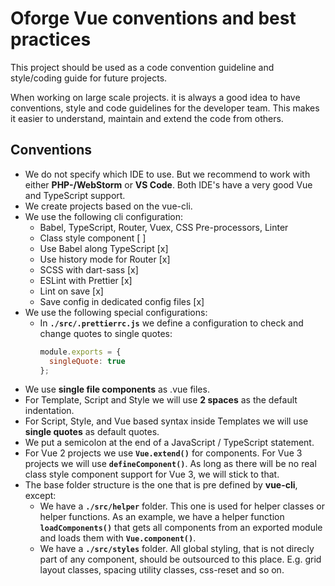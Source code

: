 # Oforge Vue conventions and best practices
This project should be used as a code convention guideline and style/coding guide for
future projects.

When working on large scale projects. it is always a good idea to have conventions,
style and code guidelines for the developer team. This makes it easier to understand,
maintain and extend the code from others.

## Conventions
- We do not specify which IDE to use. But we recommend to work with either **PHP-/WebStorm**
or **VS Code**. Both IDE's have a very good Vue and TypeScript support.
- We create projects based on the vue-cli.
- We use the following cli configuration:
  - Babel, TypeScript, Router, Vuex, CSS Pre-processors, Linter
  - Class style component [ ]
  - Use Babel along TypeScript [x]
  - Use history mode for Router [x]
  - SCSS with dart-sass [x]
  - ESLint with Prettier [x]
  - Lint on save [x]
  - Save config in dedicated config files [x]
- We use the following special configurations:
  - In **`./src/.prettierrc.js`** we define a configuration to check and change quotes to single
  quotes:
    ```js
    module.exports = {
      singleQuote: true
    };
    ```
- We use **single file components** as .vue files.
- For Template, Script and Style we will use **2 spaces** as the default indentation.
- For Script, Style, and Vue based syntax inside Templates we will use **single
quotes** as default quotes.
- We put a semicolon at the end of a JavaScript / TypeScript statement.
- For Vue 2 projects we use **`Vue.extend()`** for components. For Vue 3 projects we will use
**`defineComponent()`**. As long as there will be no real class style component support for Vue 3,
we will stick to that.
- The base folder structure is the one that is pre defined by **vue-cli**, except:
  - We have a **`./src/helper`** folder. This one is used for helper classes or helper functions.
  As an example, we have a helper function **`loadComponents()`** that gets all components from an
  exported module and loads them with **`Vue.component()`**.
  - We have a **`./src/styles`** folder. All global styling, that is not direcly part of any component,
  should be outsourced to this place. E.g. grid layout classes, spacing utility classes, css-reset
  and so on.
